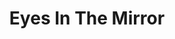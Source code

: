 ---
title: Eyes In The Mirror
year: 2006-01-01
writer: Robby Valentine
composer: Robby Valentine
---